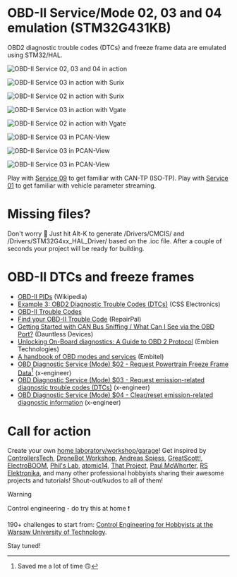 # OBD-II Service/Mode 02, 03 and 04 emulation (STM32G431KB)
OBD2 diagnostic trouble codes (DTCs) and freeze frame data are emulated using STM32/HAL.

![OBD-II Service 02, 03 and 04 in action](/Assets/Images/obd2_service_03_in_action.jpg)

![OBD-II Service 03 in action with Surix](/Assets/Images/obd2_dtc_surix.jpg)

![OBD-II Service 02 in action with Surix](/Assets/Images/obd2_freeze_frame_surix.jpg)

![OBD-II Service 03 in action with Vgate](/Assets/Images/obd2_dtc_vgate.jpg)

![OBD-II Service 02 in action with Vgate](/Assets/Images/obd2_freeze_frame_vgate.jpg)

![OBD-II Service 03 in PCAN-View](/Assets/Images/pcan_obd2_dtc_all.JPG)

![OBD-II Service 03 in PCAN-View](/Assets/Images/pcan_obd2_dtc_current.JPG)

![OBD-II Service 03 in PCAN-View](/Assets/Images/pcan_obd2_freeze_frame.JPG)

Play with [Service 09](https://github.com/ufnalski/obd2_service_09_emulation_g431kb) to get familiar with CAN-TP (ISO-TP). Play with [Service 01](https://github.com/ufnalski/obd2_service_01_emulation_g431kb) to get familiar with vehicle parameter streaming.

# Missing files?
Don't worry :slightly_smiling_face: Just hit Alt-K to generate /Drivers/CMCIS/ and /Drivers/STM32G4xx_HAL_Driver/ based on the .ioc file. After a couple of seconds your project will be ready for building.

# OBD-II DTCs and freeze frames
* [OBD-II PIDs](https://en.wikipedia.org/wiki/OBD-II_PIDs) (Wikipedia)
* [Example 3: OBD2 Diagnostic Trouble Codes (DTCs)](https://www.csselectronics.com/pages/obd2-explained-simple-intro) (CSS Electronics)
* [OBD-II Trouble Codes](https://www.obd-codes.com/trouble_codes/)
* [Find your OBD-II Trouble Code](https://repairpal.com/obd-ii-code-chart) (RepairPal)
* [Getting Started with CAN Bus Sniffing / What Can I See via the OBD Port?](https://dauntlessdevices.com/getting-started-with-can-bus-sniffing-what-can-i-see-via-the-obd-port/) (Dauntless Devices)
* [Unlocking On-Board diagnostics: A Guide to OBD 2 Protocol](https://www.embien.com/automotive-insights/on-board-diagnostics-a-comprehensive-guide-to-obd-2-protocol) (Embien Technologies)
* [A handbook of OBD modes and services](https://www.embitel.com/wp-content/uploads/OBD-Handbook.pdf) (Embitel)
* [OBD Diagnostic Service (Mode) $02 - Request Powertrain Freeze Frame Data](https://x-engineer.org/obd-diagnostic-service-mode-02-request-powertrain-freeze-frame-data/)[^1] (x-engineer)
* [OBD Diagnostic Service (Mode) $03 - Request emission-related diagnostic trouble codes (DTCs)](https://x-engineer.org/obd-diagnostic-service-mode-03-request-emission-related-diagnostic-trouble-codes-dtcs/) (x-engineer)
* [OBD Diagnostic Service (Mode) $04 - Clear/reset emission-related diagnostic information](https://x-engineer.org/obd-diagnostic-service-mode-04-clear-reset-emission-related-diagnostic-information/) (x-engineer)

[^1]: Saved me a lot of time :upside_down_face:

# Call for action
Create your own [home laboratory/workshop/garage](http://ufnalski.edu.pl/control_engineering_for_hobbyists/2024_dzien_otwarty_we/Dzien_Otwarty_WE_2024_Control_Engineering_for_Hobbyists.pdf)! Get inspired by [ControllersTech](https://www.youtube.com/@ControllersTech), [DroneBot Workshop](https://www.youtube.com/@Dronebotworkshop), [Andreas Spiess](https://www.youtube.com/@AndreasSpiess), [GreatScott!](https://www.youtube.com/@greatscottlab), [ElectroBOOM](https://www.youtube.com/@ElectroBOOM), [Phil's Lab](https://www.youtube.com/@PhilsLab), [atomic14](https://www.youtube.com/@atomic14), [That Project](https://www.youtube.com/@ThatProject), [Paul McWhorter](https://www.youtube.com/@paulmcwhorter), [RS Elektronika](https://www.youtube.com/@RSElektronika), and many other professional hobbyists sharing their awesome projects and tutorials! Shout-out/kudos to all of them!

> [!WARNING]
> Control engineering - do try this at home :exclamation:

190+ challenges to start from: [Control Engineering for Hobbyists at the Warsaw University of Technology](http://ufnalski.edu.pl/control_engineering_for_hobbyists/Control_Engineering_for_Hobbyists_list_of_challenges.pdf).

Stay tuned!
